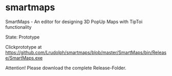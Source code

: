 # smartmaps
SmartMaps - An editor for designing 3D PopUp Maps with TipToi functionality

State: Prototype

Clickprototype at https://github.com/Lrudolph/smartmaps/blob/master/SmartMaps/bin/Release/SmartMaps.exe

Attention! Please download the complete Release-Folder.
